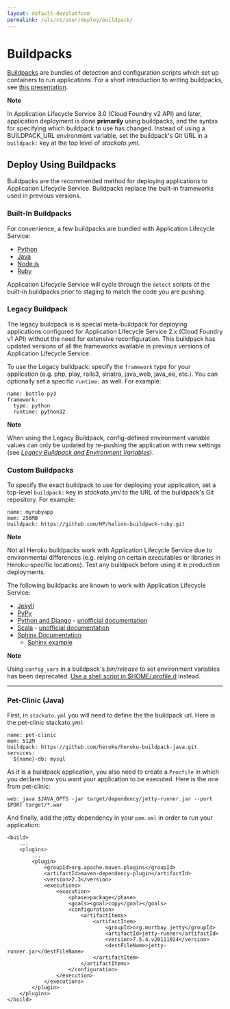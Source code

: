 ```yaml
---
layout: default-devplatform
permalink: /als/v1/user/deploy/buildpack/
---
```

<!--PUBLISHED-->

Buildpacks[](#buildpacks "Permalink to this headline")
=======================================================

[Buildpacks](https://devcenter.heroku.com/articles/buildpacks) are
bundles of detection and configuration scripts which set up containers
to run applications. For a short introduction to writing buildpacks, see
[this presentation](http://talks.codegram.com/heroku-buildpacks).

**Note**

In Application Lifecycle Service 3.0 (Cloud Foundry v2 API) and later, application deployment
is done **primarily** using buildpacks, and the syntax for specifying
which buildpack to use has changed. Instead of using a BUILDPACK\_URL
environment variable, set the buildpack's Git URL in a
`buildpack:` key at the top level of *stackato.yml*.

Deploy Using Buildpacks[](#deploy-using-buildpacks "Permalink to this headline")
---------------------------------------------------------------------------------

Buildpacks are the recommended method for deploying applications to
Application Lifecycle Service. Buildpacks replace the built-in frameworks used in previous versions.

### Built-In Buildpacks[](#built-in-buildpacks "Permalink to this headline")

For convenience, a few buildpacks are bundled with Application Lifecycle Service:

-   [Python](https://github.com/HP/helion-buildpack-python)
-   [Java](https://github.com/cloudfoundry/java-buildpack)
-   [Node.js](https://github.com/cloudfoundry/heroku-buildpack-nodejs)
-   [Ruby](https://github.com/HP/helion-buildpack-ruby)

Application Lifecycle Service will cycle through the `detect` scripts of
the built-in buildpacks prior to staging to match the code you are
pushing.

### Legacy Buildpack[](#legacy-buildpack "Permalink to this headline")

The legacy buildpack is is special meta-buildpack for deploying
applications configured for Application Lifecycle Service 2.x (Cloud Foundry v1 API) without
the need for extensive reconfiguration. This buildpack has updated
versions of all the frameworks available in previous versions of
Application Lifecycle Service.

To use the Legacy buildpack: specify the `framework` type for your application (e.g. php,
play, rails3, sinatra, java\_web, java\_ee, etc.). You can optionally
set a specific `runtime:` as well. For example:

    name: bottle-py3
    framework:
      type: python
      runtime: python32

**Note**

When using the Legacy Buildpack, config-defined environment variable
values can only be updated by re-pushing the application with new
settings (see [*Legacy Buildpack and Environment
Variables*](/als/v1/admin/reference/known-issues/#known-issues-legacy-env)).

### Custom Buildpacks[](#custom-buildpacks "Permalink to this headline")

To specify the exact buildpack to use for deploying your application,
set a top-level `buildpack:` key in *stackato.yml*
to the URL of the buildpack's Git repository. For example:

    name: myrubyapp
    mem: 256MB
    buildpack: https://github.com/HP/helion-buildpack-ruby.git

**Note**

Not all Heroku buildpacks work with Application Lifecycle Service due to environmental
differences (e.g. relying on certain executables or libraries in
Heroku-specific locations). Test any buildpack before using it in
production deployments.

The following buildpacks are known to work with Application Lifecycle Service:

-   [Jekyll](https://github.com/HP/heroku-buildpack-jekyll/)
-   [PyPy](https://github.com/HP/heroku-buildpack-pypy)
-   [Python and
    Django](https://github.com/heroku/heroku-buildpack-python) -
    [unofficial
    documentation](https://devcenter.heroku.com/articles/python)
-   [Scala](https://github.com/heroku/heroku-buildpack-scala) -
    [unofficial
    documentation](https://devcenter.heroku.com/categories/scala)
-   [Sphinx
    Documentation](https://github.com/craigkerstiens/heroku-buildpack-sphinx)
    -   [Sphinx example](https://github.com/Stackato-Apps/sphinx-demo)

**Note**

Using `config_vars` in a buildpack's *bin/release*
to set environment variables has been deprecated. [Use a shell script in
\$HOME/.profile.d](https://devcenter.heroku.com/articles/profiled)
instead.

* * * * *

### Pet-Clinic (Java)[](#pet-clinic-java "Permalink to this headline")

First, in `stackato.yml` you will need to define the
the buildpack url. Here is the pet-clinic stackato.yml:

    name: pet-clinic
    mem: 512M
    buildpack: https://github.com/heroku/heroku-buildpack-java.git
    services:
      ${name}-db: mysql

As it is a buildpack application, you also need to create a
`Procfile` in which you declare how you want your
application to be executed. Here is the one from pet-clinic:

    web: java $JAVA_OPTS -jar target/dependency/jetty-runner.jar --port $PORT target/*.war

And finally, add the jetty dependency in your `pom.xml` in order to run your application:

    <build>
        ...
        <plugins>
            ...
            <plugin>
                <groupId>org.apache.maven.plugins</groupId>
                <artifactId>maven-dependency-plugin</artifactId>
                <version>2.3</version>
                <executions>
                    <execution>
                        <phase>package</phase>
                        <goals><goal>copy</goal></goals>
                        <configuration>
                            <artifactItems>
                                <artifactItem>
                                    <groupId>org.mortbay.jetty</groupId>
                                    <artifactId>jetty-runner</artifactId>
                                    <version>7.5.4.v20111024</version>
                                    <destFileName>jetty-runner.jar</destFileName>
                                </artifactItem>
                            </artifactItems>
                        </configuration>
                    </execution>
                </executions>
            </plugin>
        </plugins>
    </build>